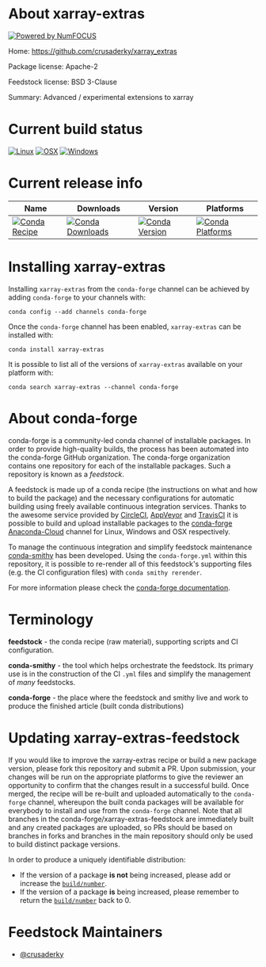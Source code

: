 About xarray-extras
===================

[![Powered by NumFOCUS](https://img.shields.io/badge/powered%20by-NumFOCUS-orange.svg?style=flat&colorA=E1523D&colorB=007D8A)](http://numfocus.org)

Home: https://github.com/crusaderky/xarray_extras

Package license: Apache-2

Feedstock license: BSD 3-Clause

Summary: Advanced / experimental extensions to xarray



Current build status
====================

[![Linux](https://img.shields.io/circleci/project/github/conda-forge/xarray-extras-feedstock/master.svg?label=Linux)](https://circleci.com/gh/conda-forge/xarray-extras-feedstock)
[![OSX](https://img.shields.io/travis/conda-forge/xarray-extras-feedstock/master.svg?label=macOS)](https://travis-ci.org/conda-forge/xarray-extras-feedstock)
[![Windows](https://img.shields.io/appveyor/ci/conda-forge/xarray-extras-feedstock/master.svg?label=Windows)](https://ci.appveyor.com/project/conda-forge/xarray-extras-feedstock/branch/master)

Current release info
====================

| Name | Downloads | Version | Platforms |
| --- | --- | --- | --- |
| [![Conda Recipe](https://img.shields.io/badge/recipe-xarray--extras-green.svg)](https://anaconda.org/conda-forge/xarray-extras) | [![Conda Downloads](https://img.shields.io/conda/dn/conda-forge/xarray-extras.svg)](https://anaconda.org/conda-forge/xarray-extras) | [![Conda Version](https://img.shields.io/conda/vn/conda-forge/xarray-extras.svg)](https://anaconda.org/conda-forge/xarray-extras) | [![Conda Platforms](https://img.shields.io/conda/pn/conda-forge/xarray-extras.svg)](https://anaconda.org/conda-forge/xarray-extras) |

Installing xarray-extras
========================

Installing `xarray-extras` from the `conda-forge` channel can be achieved by adding `conda-forge` to your channels with:

```
conda config --add channels conda-forge
```

Once the `conda-forge` channel has been enabled, `xarray-extras` can be installed with:

```
conda install xarray-extras
```

It is possible to list all of the versions of `xarray-extras` available on your platform with:

```
conda search xarray-extras --channel conda-forge
```


About conda-forge
=================

conda-forge is a community-led conda channel of installable packages.
In order to provide high-quality builds, the process has been automated into the
conda-forge GitHub organization. The conda-forge organization contains one repository
for each of the installable packages. Such a repository is known as a *feedstock*.

A feedstock is made up of a conda recipe (the instructions on what and how to build
the package) and the necessary configurations for automatic building using freely
available continuous integration services. Thanks to the awesome service provided by
[CircleCI](https://circleci.com/), [AppVeyor](https://www.appveyor.com/)
and [TravisCI](https://travis-ci.org/) it is possible to build and upload installable
packages to the [conda-forge](https://anaconda.org/conda-forge)
[Anaconda-Cloud](https://anaconda.org/) channel for Linux, Windows and OSX respectively.

To manage the continuous integration and simplify feedstock maintenance
[conda-smithy](https://github.com/conda-forge/conda-smithy) has been developed.
Using the ``conda-forge.yml`` within this repository, it is possible to re-render all of
this feedstock's supporting files (e.g. the CI configuration files) with ``conda smithy rerender``.

For more information please check the [conda-forge documentation](https://conda-forge.org/docs/).

Terminology
===========

**feedstock** - the conda recipe (raw material), supporting scripts and CI configuration.

**conda-smithy** - the tool which helps orchestrate the feedstock.
                   Its primary use is in the construction of the CI ``.yml`` files
                   and simplify the management of *many* feedstocks.

**conda-forge** - the place where the feedstock and smithy live and work to
                  produce the finished article (built conda distributions)


Updating xarray-extras-feedstock
================================

If you would like to improve the xarray-extras recipe or build a new
package version, please fork this repository and submit a PR. Upon submission,
your changes will be run on the appropriate platforms to give the reviewer an
opportunity to confirm that the changes result in a successful build. Once
merged, the recipe will be re-built and uploaded automatically to the
`conda-forge` channel, whereupon the built conda packages will be available for
everybody to install and use from the `conda-forge` channel.
Note that all branches in the conda-forge/xarray-extras-feedstock are
immediately built and any created packages are uploaded, so PRs should be based
on branches in forks and branches in the main repository should only be used to
build distinct package versions.

In order to produce a uniquely identifiable distribution:
 * If the version of a package **is not** being increased, please add or increase
   the [``build/number``](https://conda.io/docs/user-guide/tasks/build-packages/define-metadata.html#build-number-and-string).
 * If the version of a package **is** being increased, please remember to return
   the [``build/number``](https://conda.io/docs/user-guide/tasks/build-packages/define-metadata.html#build-number-and-string)
   back to 0.

Feedstock Maintainers
=====================

* [@crusaderky](https://github.com/crusaderky/)


